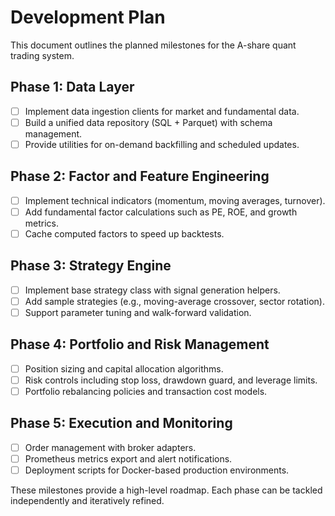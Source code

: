 # Development Plan

This document outlines the planned milestones for the A-share quant trading system.

## Phase 1: Data Layer
- [ ] Implement data ingestion clients for market and fundamental data.
- [ ] Build a unified data repository (SQL + Parquet) with schema management.
- [ ] Provide utilities for on-demand backfilling and scheduled updates.

## Phase 2: Factor and Feature Engineering
- [ ] Implement technical indicators (momentum, moving averages, turnover).
- [ ] Add fundamental factor calculations such as PE, ROE, and growth metrics.
- [ ] Cache computed factors to speed up backtests.

## Phase 3: Strategy Engine
- [ ] Implement base strategy class with signal generation helpers.
- [ ] Add sample strategies (e.g., moving-average crossover, sector rotation).
- [ ] Support parameter tuning and walk-forward validation.

## Phase 4: Portfolio and Risk Management
- [ ] Position sizing and capital allocation algorithms.
- [ ] Risk controls including stop loss, drawdown guard, and leverage limits.
- [ ] Portfolio rebalancing policies and transaction cost models.

## Phase 5: Execution and Monitoring
- [ ] Order management with broker adapters.
- [ ] Prometheus metrics export and alert notifications.
- [ ] Deployment scripts for Docker-based production environments.

These milestones provide a high-level roadmap. Each phase can be tackled independently and iteratively refined.
